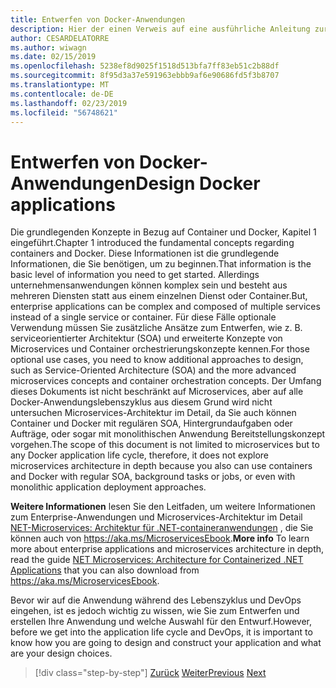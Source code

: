 ```yaml
---
title: Entwerfen von Docker-Anwendungen
description: Hier der einen Verweis auf eine ausführliche Anleitung zur Microservices-Architektur, da dies ein Thema ist, die sie nicht in diesem Handbuch beschrieben wird.
author: CESARDELATORRE
ms.author: wiwagn
ms.date: 02/15/2019
ms.openlocfilehash: 5238ef8d9025f1518d513bfa7ff83eb51c2b88df
ms.sourcegitcommit: 8f95d3a37e591963ebbb9af6e90686fd5f3b8707
ms.translationtype: MT
ms.contentlocale: de-DE
ms.lasthandoff: 02/23/2019
ms.locfileid: "56748621"
---
```

# <a name="design-docker-applications"></a><span data-ttu-id="7207a-103">Entwerfen von Docker-Anwendungen</span><span class="sxs-lookup"><span data-stu-id="7207a-103">Design Docker applications</span></span>

<span data-ttu-id="7207a-104">Die grundlegenden Konzepte in Bezug auf Container und Docker, Kapitel 1 eingeführt.</span><span class="sxs-lookup"><span data-stu-id="7207a-104">Chapter 1 introduced the fundamental concepts regarding containers and Docker.</span></span> <span data-ttu-id="7207a-105">Diese Informationen ist die grundlegende Informationen, die Sie benötigen, um zu beginnen.</span><span class="sxs-lookup"><span data-stu-id="7207a-105">That information is the basic level of information you need to get started.</span></span> <span data-ttu-id="7207a-106">Allerdings unternehmensanwendungen können komplex sein und besteht aus mehreren Diensten statt aus einem einzelnen Dienst oder Container.</span><span class="sxs-lookup"><span data-stu-id="7207a-106">But, enterprise applications can be complex and composed of multiple services instead of a single service or container.</span></span> <span data-ttu-id="7207a-107">Für diese Fälle optionale Verwendung müssen Sie zusätzliche Ansätze zum Entwerfen, wie z. B. serviceorientierter Architektur (SOA) und erweiterte Konzepte von Microservices und Container orchestrierungskonzepte kennen.</span><span class="sxs-lookup"><span data-stu-id="7207a-107">For those optional use cases, you need to know additional approaches to design, such as Service-Oriented Architecture (SOA) and the more advanced microservices concepts and container orchestration concepts.</span></span> <span data-ttu-id="7207a-108">Der Umfang dieses Dokuments ist nicht beschränkt auf Microservices, aber auf alle Docker-Anwendungslebenszyklus aus diesem Grund wird nicht untersuchen Microservices-Architektur im Detail, da Sie auch können Container und Docker mit regulären SOA, Hintergrundaufgaben oder Aufträge, oder sogar mit monolithischen Anwendung Bereitstellungskonzept vorgehen.</span><span class="sxs-lookup"><span data-stu-id="7207a-108">The scope of this document is not limited to microservices but to any Docker application life cycle, therefore, it does not explore microservices architecture in depth because you also can use containers and Docker with regular SOA, background tasks or jobs, or even with monolithic application deployment approaches.</span></span>

<span data-ttu-id="7207a-109">**Weitere Informationen** lesen Sie den Leitfaden, um weitere Informationen zum Enterprise-Anwendungen und Microservices-Architektur im Detail [NET-Microservices: Architektur für .NET-containeranwendungen](https://docs.microsoft.com/dotnet/standard/microservices-architecture) , die Sie können auch von <https://aka.ms/MicroservicesEbook>.</span><span class="sxs-lookup"><span data-stu-id="7207a-109">**More info** To learn more about enterprise applications and microservices architecture in depth, read the guide [NET Microservices: Architecture for Containerized .NET Applications](https://docs.microsoft.com/dotnet/standard/microservices-architecture) that you can also download from <https://aka.ms/MicroservicesEbook>.</span></span>

<span data-ttu-id="7207a-110">Bevor wir auf die Anwendung während des Lebenszyklus und DevOps eingehen, ist es jedoch wichtig zu wissen, wie Sie zum Entwerfen und erstellen Ihre Anwendung und welche Auswahl für den Entwurf.</span><span class="sxs-lookup"><span data-stu-id="7207a-110">However, before we get into the application life cycle and DevOps, it is important to know how you are going to design and construct your application and what are your design choices.</span></span>

>[!div class="step-by-step"]
><span data-ttu-id="7207a-111">[Zurück](index.md)
>[Weiter](common-container-design-principles.md)</span><span class="sxs-lookup"><span data-stu-id="7207a-111">[Previous](index.md)
[Next](common-container-design-principles.md)</span></span>
